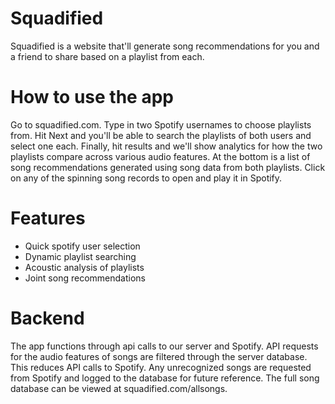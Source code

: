 # Squadified

Squadified is a website that'll generate song recommendations for you and a friend to share based on a playlist from each.

# How to use the app

Go to squadified.com. Type in two Spotify usernames to choose playlists from. Hit Next and you'll be able to search the playlists of both users and select one each.
Finally, hit results and we'll show analytics for how the two playlists compare across various audio features. At the bottom is a list of song recommendations generated using song data from both playlists. Click on any of the spinning song records to open and play it in Spotify.

# Features

- Quick spotify user selection
- Dynamic playlist searching
- Acoustic analysis of playlists
- Joint song recommendations

# Backend
The app functions through api calls to our server and Spotify. API requests for the audio features of songs are filtered through the server database. This reduces API calls to Spotify. Any unrecognized songs are requested from Spotify and logged to the database for future reference. The full song database can be viewed at squadified.com/allsongs.


